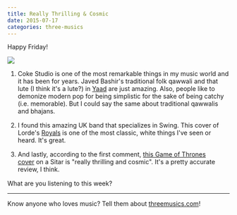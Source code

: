 ```yaml
---
title: Really Thrilling & Cosmic
date: 2015-07-17
categories: three-musics
---
```


Happy Friday!

<img src="https://gallery.tinyletterapp.com/2b9ddbe5bcd443ed550266ef508a378df7927a70/images/b446c398-9faf-44c6-aaad-4c977abbb75d.png">

<ol>
	<li style="margin-bottom:15px;">Coke Studio is one of the most remarkable things in my music world and it has been for years. Javed Bashir's traditional folk qawwali and that lute (I think it's a lute?) in <a href="https://www.youtube.com/watch?v=jDgeABMDuiU">Yaad</a> are just amazing. Also, people like to demonize modern pop for being simplistic for the sake of being catchy (i.e. memorable). But I could say the same about traditional qawwalis and bhajans.</li>
	<li style="margin-bottom:15px;">I found this amazing UK band that specializes in Swing. This cover of Lorde's <a href="https://www.youtube.com/watch?v=CWKBzt-v8w4">Royals</a> is one of the most classic, white things I've seen or heard. It's great.</li>
	<li style="margin-bottom:15px;">And lastly, according to the first comment, <a href="https://www.youtube.com/watch?v=0j_9a1SgHQI">this Game of Thrones cover</a> on a Sitar is "really thrilling and cosmic". It's a pretty accurate review, I think. </li>
</ol>
What are you listening to this week?
 
<hr> Know anyone who loves music? Tell them about <a href="http://threemusics.com">threemusics.com</a>!
